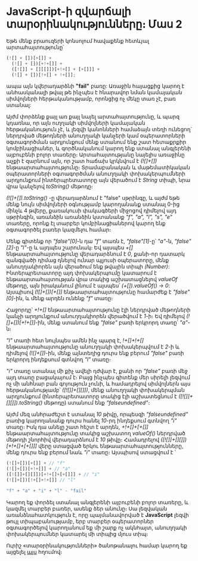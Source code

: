# JavaScript-ի զվարճալի տարօրինակությունները։ Մաս 2

Եթե մենք բրաուզերի կոնսոլում հավաքենք հետևյալ արտահայտությունը՝

```js
(![] + [])[+[]] +
  (![] + [])[+!+[]] +
  ([![]] + [][[]])[+!+[] + [+[]]] +
  (![] + [])[!+[] + !+[]];
```

ապա այն կվերադարձնի **"fail"** բառը: Առաջին հայացքից կարող է անհասկանալի թվալ թե ինչպես է հնարավոր նման կամայական սիմվոլների հերթականությամբ, որոնցից ոչ մեկը տառ չէ, բառ ստանալ:

Այժմ փորձենք քայլ առ քայլ նայել արտահայտությունը, և պարզ կդառնա, որ այն ուղղակի սիմվոլների կամայական հերթականություն չէ, և լեզվի կանոնների համաձայն տեղի ունեցող` ներդրված մեթոդների անուղղակի կանչերի կամ օպերատորների օգտագործման արդյունքում մենք ստանում ենք շատ հետաքրքիր կոմբինացիաներ, և գործնականում կարող ենք ստանալ անգլերենի այբուբենի բոլոր տառերը։ Արտահայտությանը նայելիս առաջինը աչքի է զարնում այն, որ շատ հաճախ կրկնվում է _(![]+[])_ ենթաարտահայտությունը։ Տրամաբանական և մաթեմատիկական օպերատորների օգտագործման անուղղակի փոխակերպումների արդյունքում ինտերպրետատորը այն վերածում է _String_ տիպի, նրա վրա կանչելով _toString()_ մեթոդը։

_(![]+[])․toString()_ -ը վերադարձնում է "false" սթրինգը, և այժմ եթե մենք նույն սիմվոլների օգնությամբ կարողանանք ստանալ 0-ից մինչև 4 թվերը, քառակուսի փակագծերի միջոցով դիմելով այդ սթրինգին, առանձին առանձին կստանանք _"f", "a", "l", "s", "e"_ տառերը, որոնք էլ տարբեր կոմբինացիաներով կարող ենք օգտագործել բառեր կազմելու համար։

Մենք գիտենք որ _"false"[0]_-ն դա _"f"_ տառն է, _"false"[1]_-ը՝ _"a"_-ն, _"false"[2]_-ը _"l"_-ը և այդպես շարունակ։ Եվ այսպես _+[]_ ենթաարտահայտությունը վերադարձնում է _0_, քանի-որ դատարկ զանգվածի դիմաց դնելով ունար պլյուսի օպերատորը, մենք անուղղակիորեն այն վերածում ենք թվային տիպի _(Number)_: Ինտերպրետատորը այդ փոխակերպումը կատարում է ենթաարտահայտության վրա տակից աշխատացնելով _valueOf_ մեթոդը, այն իրականում լինում է այսպես՝ _(+[]).valueOf()_ -> _0_: Այսպիսով _(![]+[])[+[]]_ ենթաարտահայտությունը համարժեք է _"false"[0]_-ին, և մենք արդեն ունենք _"f"_ տառը։

Հաջորդը՝ _+!+[]_ ենթաարտահայտությունը էլի ներդրված մեթոդների կանչի արդյունքում անուղղակիորեն վերածվում է _1_-ի։ Եվ դիմելով _(![]+[])[+!+[]]_-ին, մենք ստանում ենք _"false"_ բառի երկրորդ տառը՝ _"a"_-ն։

_"l"_ տառի հետ նույնպես ամեն ինչ պարզ է, _!+[]+!+[]_ ենթաարտահայտությունը անուղղակի փոխակերպվում է _2_-ի և դիմելով _(![]+[])_-ին, մենք այնտեղից դուրս ենք բերում _"false"_ բառի երկրորդ ինդեքսում գտնվող _"l"_ տառը։

_"i"_ տառը ստանալ մի քիչ ավելի դժվար է, քանի որ _"false"_ բառի մեջ այդ տառը բացակայում է։ Բայց ինչպես գիտենք մեր սիրելի լեզվում ոչ մի անհնար բան գոյություն չունի, և համադրելով սիմվոլներն այս հերթականությամբ՝ _([![]]+[][]])_, մենք անուղղակի փոխակերպման արդյունքում (ինտերպրետատորը տակից էլի աշխատեցնում է _([![]]+[][]]).toString()_ մեթոդը) ստանում ենք _"falseundefined"_։

Այժմ մեզ անհրաժեշտ է ստանալ _10_ թիվը, որպեսզի _"falseundefined"_ բառից կարողանանք դուրս հանել _10_-րդ ինդեքսում գտնվող _"i"_ տառը։ Իսկ դա անելը շատ հեշտ է արդեն, _+!+[]+[+[]]_ ենթաարտահայտությունը տակից աշխատող _valueOf()_ ներդրված մեթոդի շնորհիվ վերադարձնում է _10_ թիվը։ Համադրելով _([![]]+[][]])[+!+[]+[+[]]]_ վերը ստացված երկու ենթաարտահայտությունները, մենք դուրս ենք բերում նաև _"i"_ տառը։ Այսպիսով ստացվում է ՝

```js
(![]+[])[+[]] + // "f"
(![]+[])[+!+[]] + // "a"
([![]]+[][]])[+!+[]+[+[]]] + // "i"
(![]+[])[!+[]+!+[]] // "l"

"f" + "a" + "i" + "l" - "fail"
```

Կարող եք փորձել ստանալ անգլերենի այբուբենի բոլոր տառերը, և կազմել տարբեր բառեր, ասենք ձեր անունը։ Սա լեզվական առանձնահատկություն է, որը պայմանավորված է **JavaScript** լեզվի թույլ տիպաբանությամբ, երբ տարբեր օպերատորներ օգտագործելով կարողանում եք մի շարք ոչ ակնհայտ, անուղղակի փոխակերպումներ կատարել մի տիպից մյուս տիպ։

Ուրիշ «տարօրինակությունների» ծանոթանալու համար կարող եք այցելել [այս](https://wtfjs.com/) հղումով։
